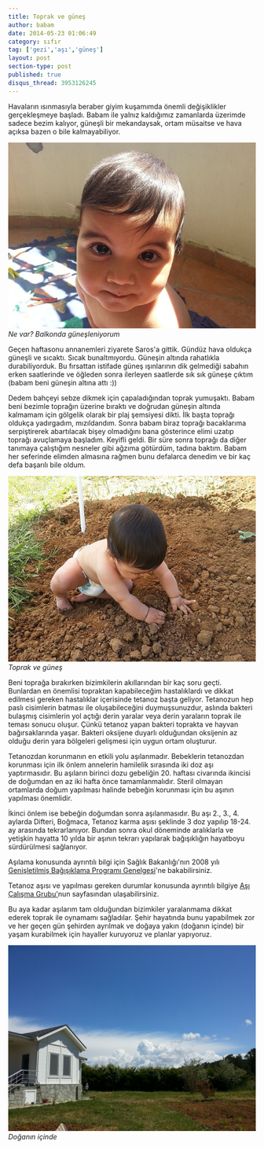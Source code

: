 ```yaml
---
title: Toprak ve güneş
author: babam
date: 2014-05-23 01:06:49
category: sıfır
tag: ['gezi','aşı','güneş']
layout: post
section-type: post
published: true
disqus_thread: 3953126245
---
```


Havaların ısınmasıyla beraber giyim kuşamımda önemli değişiklikler gerçekleşmeye başladı. Babam ile yalnız kaldığımız zamanlarda üzerimde sadece bezim kalıyor, güneşli bir mekandaysak, ortam müsaitse ve hava açıksa bazen o bile kalmayabiliyor.

![Ne var? Balkonda güneşleniyorum](/img/posts/ne_var.jpg)
*Ne var? Balkonda güneşleniyorum*

Geçen haftasonu annanemleri ziyarete Saros'a gittik. Gündüz hava oldukça güneşli ve sıcaktı. Sıcak bunaltmıyordu. Güneşin altında rahatlıkla durabiliyorduk. Bu fırsattan istifade güneş ışınlarının dik gelmediği sabahın erken saatlerinde ve öğleden sonra ilerleyen saatlerde sık sık güneşe çıktım (babam beni güneşin altına attı :))

Dedem bahçeyi sebze dikmek için çapaladığından toprak yumuşaktı. Babam beni bezimle toprağın üzerine bıraktı ve doğrudan güneşin altında kalmamam için gölgelik olarak bir plaj şemsiyesi dikti. İlk başta toprağı oldukça yadırgadım, mızıldandım. Sonra babam biraz toprağı bacaklarıma serpiştirerek abartılacak bişey olmadığını bana gösterince elimi uzatıp toprağı avuçlamaya başladım. Keyifli geldi. Bir süre sonra toprağı da diğer tanımaya çalıştığım nesneler gibi ağzıma götürdüm, tadına baktım. Babam her seferinde elimden almasına rağmen bunu defalarca denedim ve bir kaç defa başarılı bile oldum.

![Toprak ve güneş](/img/posts/toprak_ve_gunes.jpg)
*Toprak ve güneş*

Beni toprağa bırakırken bizimkilerin akıllarından bir kaç soru geçti. Bunlardan en önemlisi topraktan kapabileceğim hastalıklardı ve dikkat edilmesi gereken hastalıklar içerisinde tetanoz başta geliyor. Tetanozun hep paslı cisimlerin batması ile oluşabileceğini duymuşsunuzdur, aslında bakteri bulaşmış cisimlerin yol açtığı derin yaralar veya derin yaraların toprak ile teması sonucu oluşur. Çünkü tetanoz yapan bakteri toprakta ve hayvan bağırsaklarında yaşar. Bakteri oksijene duyarlı olduğundan oksijenin az olduğu derin yara bölgeleri gelişmesi için uygun ortam oluşturur.

Tetanozdan korunmanın en etkili yolu aşılanmadır. Bebeklerin tetanozdan korunması için ilk önlem annelerin hamilelik sırasında iki doz aşı yaptırmasıdır. Bu aşıların birinci dozu gebeliğin 20. haftası civarında ikincisi de doğumdan en az iki hafta önce tamamlanmalıdır. Steril olmayan ortamlarda doğum yapılması halinde bebeğin korunması için bu aşının yapılması önemlidir.

İkinci önlem ise bebeğin doğumdan sonra aşılanmasıdır. Bu aşı 2., 3., 4. aylarda Difteri, Boğmaca, Tetanoz karma aşısı şeklinde 3 doz yapılıp 18-24. ay arasında tekrarlanıyor. Bundan sonra okul döneminde aralıklarla ve yetişkin hayatta 10 yılda bir aşının tekrarı yapılarak bağışıklığın hayatboyu sürdürülmesi sağlanıyor.

Aşılama konusunda ayrıntılı bilgi için Sağlık Bakanlığı'nın 2008 yılı <a title="Genişletilmiş Bağışıklama Programı Genelgesi - 2008" href="http://www.saglik.gov.tr/EN/dosya/1-33203/h/gbpgenelge2008.pdf" target="_blank">Genişletilmiş Bağışıklama Programı Genelgesi</a>'ne bakabilirsiniz.

Tetanoz aşısı ve yapılması gereken durumlar konusunda ayrıntılı bilgiye <a title="Aşı Çalışma Grubu - Tetanoz Aşısı" href="http://www.asicalismagrubu.org/h2.asp" target="_blank">Aşı Çalışma Grubu'</a>nun sayfasından ulaşabilirsiniz.

Bu aya kadar aşılarım tam olduğundan bizimkiler yaralanmama dikkat ederek toprak ile oynamamı sağladılar. Şehir hayatında bunu yapabilmek zor ve her geçen gün şehirden ayrılmak ve doğaya yakın (doğanın içinde) bir yaşam kurabilmek için hayaller kuruyoruz ve planlar yapıyoruz.

![Doğanın içinde](/img/posts/Doğanın-içinde.jpg)
*Doğanın içinde*
